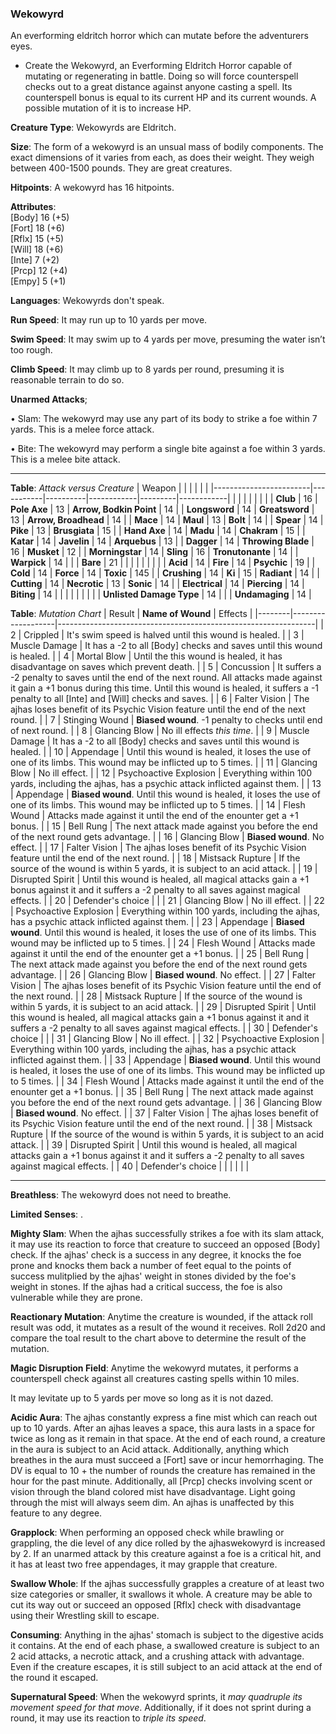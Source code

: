 ### Wekowyrd
An everforming eldritch horror which can mutate before the adventurers eyes.

* Create the Wekowyrd, an Everforming Eldritch Horror capable of mutating or regenerating in battle. Doing so will force counterspell checks out to a great distance against anyone casting a spell. Its counterspell bonus is equal to its current HP and its current wounds. A possible mutation of it is to increase HP.

**Creature Type**: Wekowyrds are Eldritch.

**Size**: The form of a wekowyrd is an unsual mass of bodily components. The exact dimensions of it varies from each, as does their weight. They weigh between 400-1500 pounds. They are great creatures.

**Hitpoints**: A wekowyrd has 16 hitpoints.

**Attributes**:  
[Body] 16 (+5)  
[Fort] 18 (+6)  
[Rflx] 15 (+5)  
[Will] 18 (+6)  
[Inte] 7  (+2)  
[Prcp] 12 (+4)  
[Empy] 5  (+1)  

**Languages**: Wekowyrds don't speak.

**Run Speed**: It may run up to 10 yards per move.

**Swim Speed**: It may swim up to 4 yards per move, presuming the water isn’t too rough.

**Climb Speed**: It may climb up to 8 yards per round, presuming it is reasonable terrain to do so.

**Unarmed Attacks**;

 • Slam: The wekowyrd may use any part of its body to strike a foe within 7 yards. This is a melee force attack.

 • Bite: The wekowyrd may perform a single bite against a foe within 3 yards. This is a melee bite attack.

-----

**Table**: *Attack versus Creature*
| Weapon                 |          |            |         |            |         |
|------------------------|-----------|----------|------------|---------|------------|
|                        |          |            |         |            |         |
| **Club**                   | 16     | **Pole Axe** | 13     | **Arrow, Bodkin Point**    | 14    |
| **Longsword**              | 14     | **Greatsword** | 13     | **Arrow, Broadhead**       | 14    |
| **Mace**                   | 14     | **Maul** | 13     | **Bolt** | 14    |
| **Spear**                  | 14     | **Pike** | 13     | **Brusgiata** | 15     |
| **Hand Axe**               | 14     | **Madu** | 14     | **Chakram** | 15    |
| **Katar**                  | 14     | **Javelin** | 14  | **Arquebus** | 13    |
| **Dagger**                 | 14     | **Throwing Blade** |  16  | **Musket** | 12    |
| **Morningstar**            | 14     | **Sling** | 16    | **Tronutonante** | 14    |
| **Warpick**                | 14     |          |          |   **Bare** |  21  |
|                        |           |          |            |         |            |
| **Acid**                   | 14     | **Fire** | 14     | **Psychic** | 19     |
| **Cold**                   | 14     | **Force** | 14     | **Toxic**  | 145     |
| **Crushing**               | 14     | **Ki** | 15     | **Radiant** | 14     |
| **Cutting**                | 14     | **Necrotic** | 13     | **Sonic** | 14    |
| **Electrical**             | 14     | **Piercing** | 14     | **Biting** | 14    |
|                        |           |          |            |         |            |
| **Unlisted Damage Type** | 14 |    |     | **Undamaging** | 14 |



**Table**: *Mutation Chart* 
| Result | **Name of Wound** | Effects                                                        |
|--------|-------------------|----------------------------------------------------------------|
|   2    | Crippled          | It's swim speed is halved until this wound is healed.      |
|   3    | Muscle Damage     | It has a -2 to all [Body] checks and saves until this wound is healed. |
|   4    | Mortal Blow       | Until the this wound is healed, it has disadvantage on saves which prevent death. |
|   5    | Concussion      | It suffers a -2 penalty to saves until the end of the next round. All attacks made against it gain a +1 bonus during this time. Until this wound is healed, it suffers a -1 penalty to all [Inte] and [Will] checks and saves. |
|   6    | Falter Vision     | The ajhas loses benefit of its Psychic Vision feature until the end of the next round. |
|   7    | Stinging Wound    | **Biased wound**. -1 penalty to checks until end of next round. |
|   8    | Glancing Blow     | No ill effects _this time_.                                     |
|   9    | Muscle Damage     | It has a -2 to all [Body] checks and saves until this wound is healed. |
|   10   | Appendage         | Until this wound is healed, it loses the use of one of its limbs. This wound may be inflicted up to 5 times. |
|   11   | Glancing Blow     | No ill effect. |
|   12   | Psychoactive Explosion | Everything within 100 yards, including the ajhas, has a psychic attack inflicted against them. |
|   13   | Appendage         | **Biased wound**. Until this wound is healed, it loses the use of one of its limbs. This wound may be inflicted up to 5 times. |
|   14   | Flesh Wound       | Attacks made against it until the end of the enounter get a +1 bonus. |
|   15   | Bell Rung         | The next attack made against you before the end of the next round gets advantage.  |
|   16   | Glancing Blow     | **Biased wound**. No effect. |
|   17   | Falter Vision     | The ajhas loses benefit of its Psychic Vision feature until the end of the next round. |
|   18   | Mistsack Rupture  | If the source of the wound is within 5 yards, it is subject to an acid attack. |
|   19   | Disrupted Spirit  | Until this wound is healed, all magical attacks gain a +1 bonus against it and it suffers a -2 penalty to all saves against magical effects. |
|   20   | Defender's choice |                                   |
|   21   | Glancing Blow     | No ill effect. |
|   22   | Psychoactive Explosion | Everything within 100 yards, including the ajhas, has a psychic attack inflicted against them. |
|   23   | Appendage         | **Biased wound**. Until this wound is healed, it loses the use of one of its limbs. This wound may be inflicted up to 5 times. |
|   24   | Flesh Wound       | Attacks made against it until the end of the enounter get a +1 bonus. |
|   25   | Bell Rung         | The next attack made against you before the end of the next round gets advantage.  |
|   26   | Glancing Blow     | **Biased wound**. No effect. |
|   27   | Falter Vision     | The ajhas loses benefit of its Psychic Vision feature until the end of the next round. |
|   28   | Mistsack Rupture  | If the source of the wound is within 5 yards, it is subject to an acid attack. |
|   29   | Disrupted Spirit  | Until this wound is healed, all magical attacks gain a +1 bonus against it and it suffers a -2 penalty to all saves against magical effects. |
|   30   | Defender's choice |                                   |
|   31   | Glancing Blow     | No ill effect. |
|   32   | Psychoactive Explosion | Everything within 100 yards, including the ajhas, has a psychic attack inflicted against them. |
|   33   | Appendage         | **Biased wound**. Until this wound is healed, it loses the use of one of its limbs. This wound may be inflicted up to 5 times. |
|   34   | Flesh Wound       | Attacks made against it until the end of the enounter get a +1 bonus. |
|   35   | Bell Rung         | The next attack made against you before the end of the next round gets advantage.  |
|   36   | Glancing Blow     | **Biased wound**. No effect. |
|   37   | Falter Vision     | The ajhas loses benefit of its Psychic Vision feature until the end of the next round. |
|   38   | Mistsack Rupture  | If the source of the wound is within 5 yards, it is subject to an acid attack. |
|   39   | Disrupted Spirit  | Until this wound is healed, all magical attacks gain a +1 bonus against it and it suffers a -2 penalty to all saves against magical effects. |
|   40   | Defender's choice |                                   |
|        |                                                |                                   |

-----

**Breathless**: The wekowyrd does not need to breathe.



**Limited Senses**: .

**Mighty Slam**: When the ajhas successfully strikes a foe with its slam attack, it may use its reaction to force that creature to succeed an opposed [Body] check. If the ajhas' check is a success in any degree, it knocks the foe prone and knocks them back a number of feet equal to the points of success mulitplied by the ajhas' weight in stones divided by the foe's weight in stones. If the ajhas had a critical success, the foe is also vulnerable while they are prone.

**Reactionary Mutation**: Anytime the creature is wounded, if the attack roll result was odd, it mutates as a result of the wound it receives. Roll 2d20 and compare the toal result to the chart above to determine the result of the mutation.

**Magic Disruption Field**: Anytime the wekowyrd mutates, it performs a counterspell check against all creatures casting spells within 10 miles.

It may levitate up to 5 yards per move so long as it is not dazed.

**Acidic Aura**: The ajhas constantly express a fine mist which can reach out up to 10 yards. After an ajhas leaves a space, this aura lasts in a space for twice as long as it remain in that space. At the end of each round, a creature in the aura is subject to an Acid attack. Additionally, anything which breathes in the aura must succeed a [Fort] save or incur hemorrhaging. The DV is equal to 10 + the number of rounds the creature has remained in the hour for the past minute. Additionally, all [Prcp] checks involving scent or vision through the bland colored mist have disadvantage. Light going through the mist will always seem dim. An ajhas is unaffected by this feature to any degree.

**Grapplock**: When performing an opposed check while brawling or grappling, the die level of any dice rolled by the ajhaswekowyrd is increased by 2. If an unarmed attack by this creature against a foe is a critical hit, and it has at least two free appendages, it may grapple that creature.

**Swallow Whole**: If the ajhas successfully grapples a creature of at least two size categories or smaller, it swallows it whole. A creature may be able to cut its way out or succeed an opposed [Rflx] check with disadvantage using their Wrestling skill to escape.

**Consuming**: Anything in the ajhas' stomach is subject to the digestive acids it contains. At the end of each phase, a swallowed creature is subject to an 2 acid attacks, a necrotic attack, and a crushing attack with advantage. Even if the creature escapes, it is still subject to an acid attack at the end of the round it escaped.

**Supernatural Speed**: When the wekowyrd sprints, it *may quadruple its movement speed for that move*. Additionally, if it does not sprint during a round, it may use its reaction to *triple its speed*.
